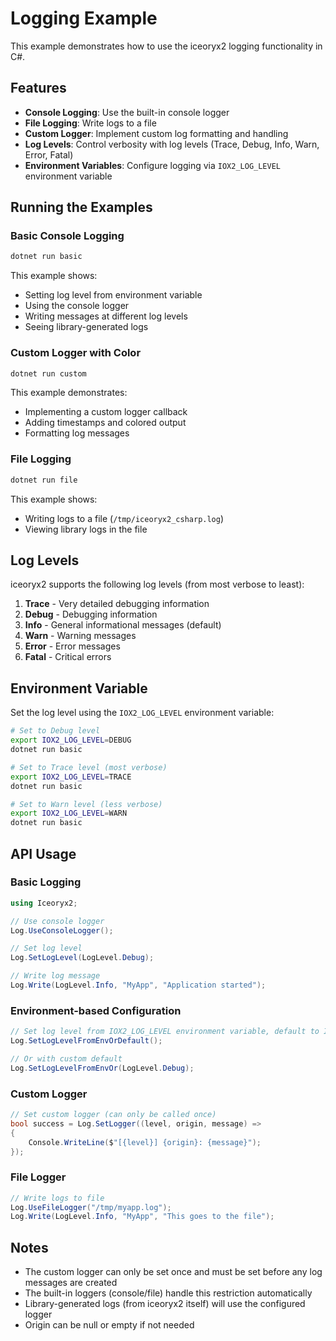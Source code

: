 # Logging Example

This example demonstrates how to use the iceoryx2 logging functionality in C#.

## Features

- **Console Logging**: Use the built-in console logger
- **File Logging**: Write logs to a file
- **Custom Logger**: Implement custom log formatting and handling
- **Log Levels**: Control verbosity with log levels (Trace, Debug, Info, Warn, Error, Fatal)
- **Environment Variables**: Configure logging via `IOX2_LOG_LEVEL` environment variable

## Running the Examples

### Basic Console Logging

```bash
dotnet run basic
```

This example shows:
- Setting log level from environment variable
- Using the console logger
- Writing messages at different log levels
- Seeing library-generated logs

### Custom Logger with Color

```bash
dotnet run custom
```

This example demonstrates:
- Implementing a custom logger callback
- Adding timestamps and colored output
- Formatting log messages

### File Logging

```bash
dotnet run file
```

This example shows:
- Writing logs to a file (`/tmp/iceoryx2_csharp.log`)
- Viewing library logs in the file

## Log Levels

iceoryx2 supports the following log levels (from most verbose to least):

1. **Trace** - Very detailed debugging information
2. **Debug** - Debugging information
3. **Info** - General informational messages (default)
4. **Warn** - Warning messages
5. **Error** - Error messages
6. **Fatal** - Critical errors

## Environment Variable

Set the log level using the `IOX2_LOG_LEVEL` environment variable:

```bash
# Set to Debug level
export IOX2_LOG_LEVEL=DEBUG
dotnet run basic

# Set to Trace level (most verbose)
export IOX2_LOG_LEVEL=TRACE
dotnet run basic

# Set to Warn level (less verbose)
export IOX2_LOG_LEVEL=WARN
dotnet run basic
```

## API Usage

### Basic Logging

```csharp
using Iceoryx2;

// Use console logger
Log.UseConsoleLogger();

// Set log level
Log.SetLogLevel(LogLevel.Debug);

// Write log message
Log.Write(LogLevel.Info, "MyApp", "Application started");
```

### Environment-based Configuration

```csharp
// Set log level from IOX2_LOG_LEVEL environment variable, default to Info
Log.SetLogLevelFromEnvOrDefault();

// Or with custom default
Log.SetLogLevelFromEnvOr(LogLevel.Debug);
```

### Custom Logger

```csharp
// Set custom logger (can only be called once)
bool success = Log.SetLogger((level, origin, message) =>
{
    Console.WriteLine($"[{level}] {origin}: {message}");
});
```

### File Logger

```csharp
// Write logs to file
Log.UseFileLogger("/tmp/myapp.log");
Log.Write(LogLevel.Info, "MyApp", "This goes to the file");
```

## Notes

- The custom logger can only be set once and must be set before any log messages are created
- The built-in loggers (console/file) handle this restriction automatically
- Library-generated logs (from iceoryx2 itself) will use the configured logger
- Origin can be null or empty if not needed

